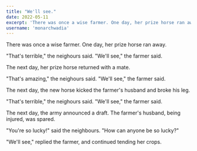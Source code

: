 ```yaml
---
title: "We'll see."
date: 2022-05-11
excerpt: 'There was once a wise farmer. One day, her prize horse ran away.'
username: 'monarchwadia'
---
```


There was once a wise farmer. One day, her prize horse ran away.

"That's terrible," the neighours said. "We'll see," the farmer said.

The next day, her prize horse returned with a mate.

"That's amazing," the neighours said. "We'll see," the farmer said.

The next day, the new horse kicked the farmer's husband and broke his leg.

"That's terrible," the neighours said. "We'll see," the farmer said.

The next day, the army announced a draft. The farmer's husband, being injured, was spared.

"You're so lucky!" said the neighbours. "How can anyone be so lucky?"

"We'll see," replied the farmer, and continued tending her crops.

